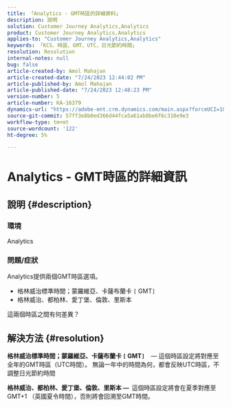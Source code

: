 ```yaml
---
title: 「Analytics - GMT時區的詳細資料」
description: 說明
solution: Customer Journey Analytics,Analytics
product: Customer Journey Analytics,Analytics
applies-to: "Customer Journey Analytics,Analytics"
keywords: 「KCS、時區、GMT、UTC、日光節約時間」
resolution: Resolution
internal-notes: null
bug: false
article-created-by: Amol Mahajan
article-created-date: "7/24/2023 12:44:02 PM"
article-published-by: Amol Mahajan
article-published-date: "7/24/2023 12:48:23 PM"
version-number: 5
article-number: KA-16379
dynamics-url: "https://adobe-ent.crm.dynamics.com/main.aspx?forceUCI=1&pagetype=entityrecord&etn=knowledgearticle&id=c0720dc4-1f2a-ee11-bdf4-6045bd006b3d"
source-git-commit: 57ff3e8b0ed366d44fca5a61ab8be6f6c310e9e3
workflow-type: tm+mt
source-wordcount: '122'
ht-degree: 5%

---
```


# Analytics - GMT時區的詳細資訊

## 說明 {#description}


### <b>環境</b>

Analytics



### <b>問題/症狀</b>

Analytics提供兩個GMT時區選項。

- 格林威治標準時間；蒙羅維亞、卡薩布蘭卡 `[` GMT`]`
- 格林威治、都柏林、愛丁堡、倫敦、里斯本


這兩個時區之間有何差異？


## 解決方法 {#resolution}


<b>格林威治標準時間；蒙羅維亞、卡薩布蘭卡 `[` GMT`]`  </b>  — 這個時區設定將對應至全年的GMT時區（UTC時間）。 無論一年中的時間為何，都會反映UTC時區，不調整日光節約時間

<b>格林威治、都柏林、愛丁堡、倫敦、里斯本 —  </b>這個時區設定將會在夏季對應至GMT+1 （英國夏令時間），否則將會回溯至GMT時間。



